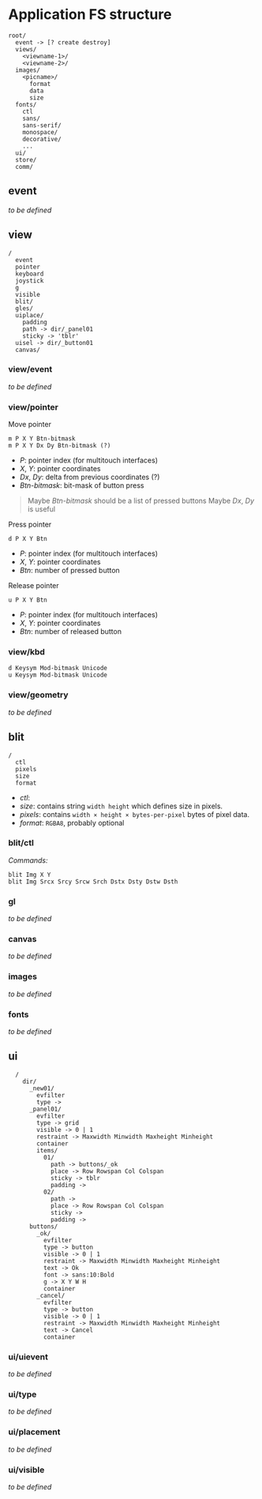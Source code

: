 # Application FS structure

    root/
      event -> [? create destroy]
      views/
        <viewname-1>/
        <viewname-2>/
      images/
        <picname>/
          format
          data
          size
      fonts/
        ctl
        sans/
        sans-serif/
        monospace/
        decorative/
        ...
      ui/
      store/
      comm/

## event

*to be defined*

## view
    /
      event
      pointer
      keyboard
      joystick
      g
      visible
      blit/
      gles/
      uiplace/
        padding
        path -> dir/_panel01
        sticky -> 'tblr'
      uisel -> dir/_button01
      canvas/

### view/event

*to be defined*

### view/pointer

Move pointer

    m P X Y Btn-bitmask
    m P X Y Dx Dy Btn-bitmask (?)

* _P_: pointer index (for multitouch interfaces)
* _X_, _Y_: pointer coordinates
* _Dx_, _Dy_: delta from previous coordinates (?)
* _Btn-bitmask_: bit-mask of button press

> Maybe _Btn-bitmask_ should be a list of pressed buttons
> Maybe _Dx_, _Dy_ is useful

Press pointer

    d P X Y Btn

* _P_: pointer index (for multitouch interfaces)
* _X_, _Y_: pointer coordinates
* _Btn_: number of pressed button

Release pointer

    u P X Y Btn

* _P_: pointer index (for multitouch interfaces)
* _X_, _Y_: pointer coordinates
* _Btn_: number of released button
  
### view/kbd

    d Keysym Mod-bitmask Unicode
    u Keysym Mod-bitmask Unicode

### view/geometry

*to be defined*

## blit

    /
      ctl
      pixels
      size
      format

- *ctl*:
- *size*: contains string `width height` which defines size in pixels.
- *pixels*: contains `width × height × bytes-per-pixel` bytes of pixel data.
- *format*: `RGBA8`, probably optional

### blit/ctl

*Commands:*

    blit Img X Y
    blit Img Srcx Srcy Srcw Srch Dstx Dsty Dstw Dsth

### gl

*to be defined*

### canvas

*to be defined*

### images

*to be defined*

### fonts

*to be defined*

## ui

      /
        dir/
          _new01/
            evfilter
            type ->
          _panel01/
            evfilter
            type -> grid
            visible -> 0 | 1
            restraint -> Maxwidth Minwidth Maxheight Minheight
            container
            items/
              01/
                path -> buttons/_ok
                place -> Row Rowspan Col Colspan
                sticky -> tblr
                padding ->
              02/
                path ->
                place -> Row Rowspan Col Colspan
                sticky ->
                padding ->
          buttons/
            _ok/
              evfilter
              type -> button
              visible -> 0 | 1
              restraint -> Maxwidth Minwidth Maxheight Minheight
              text -> Ok
              font -> sans:10:Bold
              g -> X Y W H
              container
            _cancel/
              evfilter
              type -> button
              visible -> 0 | 1
              restraint -> Maxwidth Minwidth Maxheight Minheight
              text -> Cancel
              container

### ui/uievent

*to be defined*

### ui/type

*to be defined*

### ui/placement

*to be defined*

### ui/visible

*to be defined*

